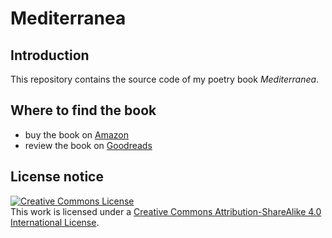 # Mediterranea

## Introduction

This repository contains the source code of my poetry book *Mediterranea*.

## Where to find the book

* buy the book on [Amazon](https://www.amazon.it/gp/product/B07GRVW15Z/)
* review the book on [Goodreads](https://www.goodreads.com/book/show/41526664-mediterranea)

## License notice

<a rel="license" href="http://creativecommons.org/licenses/by-sa/4.0/"><img alt="Creative Commons License" style="border-width:0" src="https://i.creativecommons.org/l/by-sa/4.0/88x31.png" /></a><br />This work is licensed under a <a rel="license" href="http://creativecommons.org/licenses/by-sa/4.0/">Creative Commons Attribution-ShareAlike 4.0 International License</a>.
